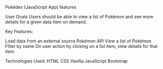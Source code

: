 Pokédex (JavaScript App) features

User Goals
Users should be able to view a list of Pokémon and see more details for a given data item on demand.

Key Features:

Load data from an external source Pokémon API
View a list of Pokémon
Fliter by name
On user action by clicking on a list item, view details for that item.

Technologies Used:
HTML
CSS
Vanilla JavaScript
Bootstrap

